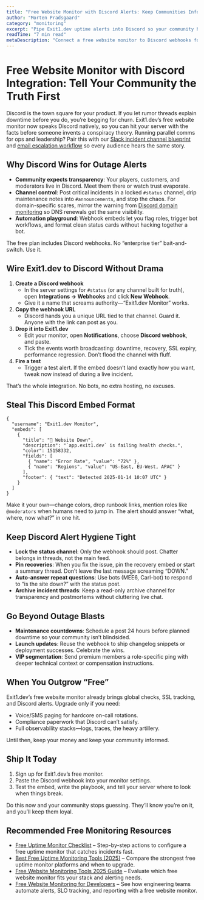 ```yaml
---
title: "Free Website Monitor with Discord Alerts: Keep Communities Informed"
author: "Morten Pradsgaard"
category: "monitoring"
excerpt: "Pipe Exit1.dev uptime alerts into Discord so your community hears the truth first."
readTime: "7 min read"
metaDescription: "Connect a free website monitor to Discord webhooks for blunt, real-time outage alerts, disciplined channels, and proactive community updates."
---
```


# Free Website Monitor with Discord Integration: Tell Your Community the Truth First

Discord is the town square for your product. If you let rumor threads explain downtime before you do, you’re begging for churn. Exit1.dev’s free website monitor now speaks Discord natively, so you can hit your server with the facts before someone invents a conspiracy theory. Running parallel comms for ops and leadership? Pair this with our [Slack incident channel blueprint](/blog/free-uptime-monitor-slack-integration) and [email escalation workflow](/blog/free-uptime-monitor-email-alerts) so every audience hears the same story.

## Why Discord Wins for Outage Alerts

- **Community expects transparency**: Your players, customers, and moderators live in Discord. Meet them there or watch trust evaporate.
- **Channel control**: Post critical incidents in a locked `#status` channel, drip maintenance notes into `#announcements`, and stop the chaos. For domain-specific scares, mirror the warning from [Discord domain monitoring](/blog/free-domain-monitoring-discord-alerts) so DNS renewals get the same visibility.
- **Automation playground**: Webhook embeds let you flag roles, trigger bot workflows, and format clean status cards without hacking together a bot.

The free plan includes Discord webhooks. No “enterprise tier” bait-and-switch. Use it.

## Wire Exit1.dev to Discord Without Drama

1. **Create a Discord webhook**
   - In the server settings for `#status` (or any channel built for truth), open **Integrations → Webhooks** and click **New Webhook**.
   - Give it a name that screams authority—“Exit1.dev Monitor” works.
2. **Copy the webhook URL**
   - Discord hands you a unique URL tied to that channel. Guard it. Anyone with the link can post as you.
3. **Drop it into Exit1.dev**
   - Edit your monitor, open **Notifications**, choose **Discord webhook**, and paste.
   - Tick the events worth broadcasting: downtime, recovery, SSL expiry, performance regression. Don’t flood the channel with fluff.
4. **Fire a test**
   - Trigger a test alert. If the embed doesn’t land exactly how you want, tweak now instead of during a live incident.

That’s the whole integration. No bots, no extra hosting, no excuses.

## Steal This Discord Embed Format

```
{
  "username": "Exit1.dev Monitor",
  "embeds": [
    {
      "title": "🚨 Website Down",
      "description": "`app.exit1.dev` is failing health checks.",
      "color": 15158332,
      "fields": [
        { "name": "Error Rate", "value": "72%" },
        { "name": "Regions", "value": "US-East, EU-West, APAC" }
      ],
      "footer": { "text": "Detected 2025-01-14 10:07 UTC" }
    }
  ]
}
```

Make it your own—change colors, drop runbook links, mention roles like `@moderators` when humans need to jump in. The alert should answer “what, where, now what?” in one hit.

## Keep Discord Alert Hygiene Tight

- **Lock the status channel**: Only the webhook should post. Chatter belongs in threads, not the main feed.
- **Pin recoveries**: When you fix the issue, pin the recovery embed or start a summary thread. Don’t leave the last message screaming “DOWN.”
- **Auto-answer repeat questions**: Use bots (MEE6, Carl-bot) to respond to “is the site down?” with the status post.
- **Archive incident threads**: Keep a read-only archive channel for transparency and postmortems without cluttering live chat.

## Go Beyond Outage Blasts

- **Maintenance countdowns**: Schedule a post 24 hours before planned downtime so your community isn’t blindsided.
- **Launch updates**: Reuse the webhook to ship changelog snippets or deployment successes. Celebrate the wins.
- **VIP segmentation**: Send premium members a role-specific ping with deeper technical context or compensation instructions.

## When You Outgrow “Free”

Exit1.dev’s free website monitor already brings global checks, SSL tracking, and Discord alerts. Upgrade only if you need:

- Voice/SMS paging for hardcore on-call rotations.
- Compliance paperwork that Discord can’t satisfy.
- Full observability stacks—logs, traces, the heavy artillery.

Until then, keep your money and keep your community informed.

## Ship It Today

1. Sign up for Exit1.dev’s free monitor.
2. Paste the Discord webhook into your monitor settings.
3. Test the embed, write the playbook, and tell your server where to look when things break.

Do this now and your community stops guessing. They’ll know you’re on it, and you’ll keep them loyal.


## Recommended Free Monitoring Resources

- [Free Uptime Monitor Checklist](/blog/free-uptime-monitor-checklist) – Step-by-step actions to configure a free uptime monitor that catches incidents fast.
- [Best Free Uptime Monitoring Tools (2025)](/blog/best-free-uptime-monitoring-tools) – Compare the strongest free uptime monitor platforms and when to upgrade.
- [Free Website Monitoring Tools 2025 Guide](/blog/free-website-monitoring-tools-2025) – Evaluate which free website monitor fits your stack and alerting needs.
- [Free Website Monitoring for Developers](/blog/free-website-monitoring-for-developers) – See how engineering teams automate alerts, SLO tracking, and reporting with a free website monitor.

